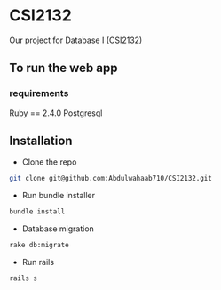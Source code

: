 
# CSI2132
Our project for Database I (CSI2132)
## To run the web app
### requirements
Ruby == 2.4.0
Postgresql

Installation
---
- Clone the repo
```bash
git clone git@github.com:Abdulwahaab710/CSI2132.git
```
- Run bundle installer
```bash
bundle install
```
- Database migration
```bash
rake db:migrate
```
- Run rails
```
rails s
```
